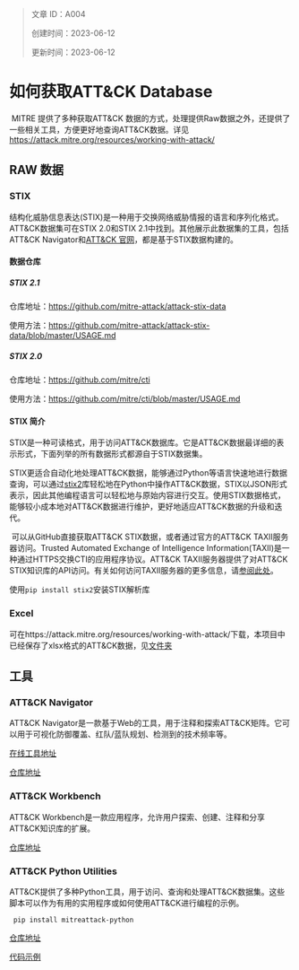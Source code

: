 >  文章 ID：A004
>
> 创建时间：2023-06-12
>
> 更新时间：2023-06-12

# 如何获取ATT&CK Database

​	MITRE 提供了多种获取ATT&CK 数据的方式，处理提供Raw数据之外，还提供了一些相关工具，方便更好地查询ATT&CK数据。详见 https://attack.mitre.org/resources/working-with-attack/

## RAW 数据

### STIX

结构化威胁信息表达(STIX)是一种用于交换网络威胁情报的语言和序列化格式。ATT&CK数据集可在STIX 2.0和STIX 2.1中找到。其他展示此数据集的工具，包括ATT&CK Navigator和[ATT&CK 官网](https://attack.mitre.org/)，都是基于STIX数据构建的。

#### 数据仓库

 ##### STIX 2.1

仓库地址：https://github.com/mitre-attack/attack-stix-data

使用方法：https://github.com/mitre-attack/attack-stix-data/blob/master/USAGE.md

##### STIX 2.0

仓库地址：https://github.com/mitre/cti

使用方法：https://github.com/mitre/cti/blob/master/USAGE.md

#### STIX 简介

​	STIX是一种可读格式，用于访问ATT&CK数据库。它是ATT&CK数据最详细的表示形式，下面列举的所有数据形式都源自于STIX数据集。

​	STIX更适合自动化地处理ATT&CK数据，能够通过Python等语言快速地进行数据查询，可以通过[stix2](https://github.com/oasis-open/cti-python-stix2#installation)库轻松地在Python中操作ATT&CK数据，STIX以JSON形式表示，因此其他编程语言可以轻松地与原始内容进行交互。使用STIX数据格式，能够较小成本地对ATT&CK数据进行维护，更好地适应ATT&CK数据的升级和迭代。

​	可以从GitHub直接获取ATT&CK STIX数据，或者通过官方的ATT&CK TAXII服务器访问。Trusted Automated Exchange of Intelligence Information(TAXII)是一种通过HTTPS交换CTI的应用程序协议。ATT&CK TAXII服务器提供了对ATT&CK STIX知识库的API访问。有关如何访问TAXII服务器的更多信息，请[参阅此处](https://github.com/mitre/cti/blob/master/USAGE.md#access-from-the-attck-taxii-server)。

使用```pip install stix2```安装STIX解析库

### Excel

可在https://attack.mitre.org/resources/working-with-attack/下载，本项目中已经保存了xlsx格式的ATT&CK数据，见[文件夹](..\assets\attck_database\v13)

## 工具

### ATT&CK Navigator

ATT&CK Navigator是一款基于Web的工具，用于注释和探索ATT&CK矩阵。它可以用于可视化防御覆盖、红队/蓝队规划、检测到的技术频率等。

[在线工具地址](https://mitre-attack.github.io/attack-navigator/)

[仓库地址](https://github.com/mitre-attack/attack-navigator/)

### ATT&CK Workbench

ATT&CK Workbench是一款应用程序，允许用户探索、创建、注释和分享ATT&CK知识库的扩展。

[仓库地址](https://github.com/center-for-threat-informed-defense/attack-workbench-frontend)

### ATT&CK Python Utilities

ATT&CK提供了多种Python工具，用于访问、查询和处理ATT&CK数据集。这些脚本可以作为有用的实用程序或如何使用ATT&CK进行编程的示例。

``` pip install mitreattack-python```

[仓库地址](https://github.com/mitre-attack/mitreattack-python)

[代码示例](https://github.com/mitre-attack/attack-scripts/)


